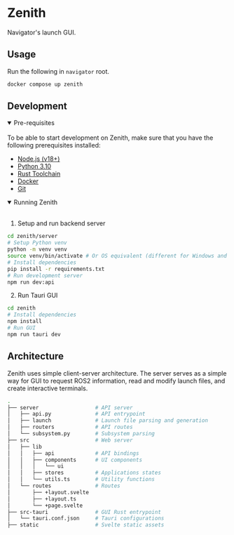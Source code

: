 # Zenith

Navigator's launch GUI.

## Usage

Run the following in `navigator` root.

```bash
docker compose up zenith
```

## Development

<details open>
<summary>
Pre-requisites
</summary> <br />
To be able to start development on Zenith, make sure that you have the following prerequisites installed:

- [Node.js (v18+)](https://nodejs.org/en/download)
- [Python 3.10](https://www.python.org/downloads/)
- [Rust Toolchain](https://www.rust-lang.org/tools/install)
- [Docker](https://docs.docker.com/engine/install/)
- [Git](https://git-scm.com/downloads)
</details>

<details open>
<summary>
Running Zenith
</summary> <br />

1. Setup and run backend server

```bash
cd zenith/server
# Setup Python venv
python -m venv venv
source venv/bin/activate # Or OS equivalent (different for Windows and MacOS).
# Install dependencies
pip install -r requirements.txt
# Run development server
npm run dev:api
```

2. Run Tauri GUI

```bash
cd zenith
# Install dependencies
npm install
# Run GUI
npm run tauri dev
```

</details>

## Architecture

Zenith uses simple client-server architecture. The server serves as a simple way for GUI to request ROS2 information, read and modify launch files, and create interactive terminals.

```bash
.
├── server                  # API server
│   ├── api.py              # API entrypoint
│   ├── launch              # Launch file parsing and generation
│   ├── routers             # API routes
│   └── subsystem.py        # Subsystem parsing
├── src                     # Web server
│   ├── lib
│   │   ├── api             # API bindings
│   │   ├── components      # UI components
│   │   │   └── ui
│   │   ├── stores          # Applications states
│   │   └── utils.ts        # Utility functions
│   └── routes              # Routes
│       ├── +layout.svelte
│       ├── +layout.ts
│       └── +page.svelte
├── src-tauri               # GUI Rust entrypoint
│   └── tauri.conf.json     # Tauri configurations
├── static                  # Svelte static assets
```

